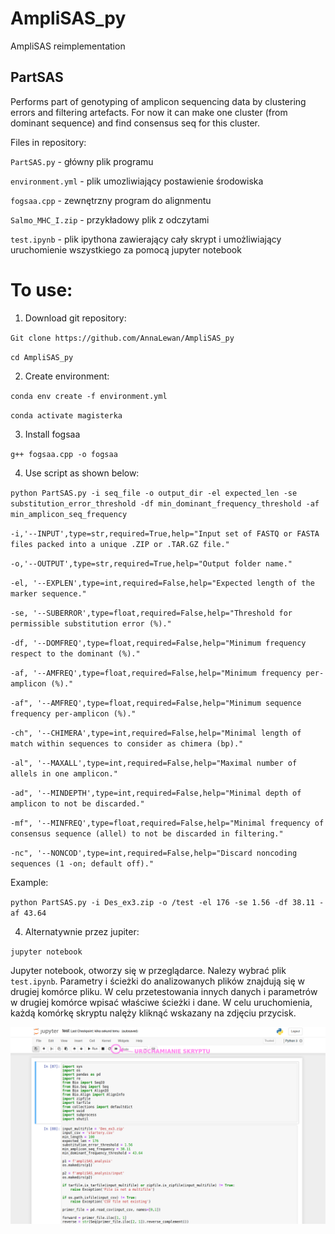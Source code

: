 # AmpliSAS_py
AmpliSAS reimplementation

PartSAS 
-----------------------------------------------------------------------------------------------------

Performs part of genotyping of amplicon sequencing data by clustering errors and filtering artefacts. For now it can make one cluster (from dominant sequence) and find consensus seq for this cluster.

Files in repository:

`PartSAS.py` - główny plik programu

`environment.yml` - plik umozliwiający postawienie środowiska

`fogsaa.cpp` - zewnętrzny program do alignmentu

`Salmo_MHC_I.zip` - przykładowy plik z odczytami

`test.ipynb` - plik ipythona zawierający cały skrypt i umożliwiający uruchomienie wszystkiego za pomocą jupyter notebook


# To use:
1. Download git repository:

`Git clone https://github.com/AnnaLewan/AmpliSAS_py`

`cd AmpliSAS_py`

2. Create environment:

`conda env create -f environment.yml`

`conda activate magisterka`

3. Install fogsaa

`g++ fogsaa.cpp -o fogsaa`

4. Use script as shown below:


`python PartSAS.py -i seq_file -o output_dir -el expected_len -se substitution_error_threshold -df min_dominant_frequency_threshold -af min_amplicon_seq_frequency`

`-i,'--INPUT',type=str,required=True,help="Input set of FASTQ or FASTA files packed into a unique .ZIP or .TAR.GZ file."`

`-o,'--OUTPUT',type=str,required=True,help="Output folder name."`

`-el, '--EXPLEN',type=int,required=False,help="Expected length of the marker sequence."`

`-se, '--SUBERROR',type=float,required=False,help="Threshold for permissible substitution error (%)."`

`-df, '--DOMFREQ',type=float,required=False,help="Minimum frequency respect to the dominant (%)."`

`-af, '--AMFREQ',type=float,required=False,help="Minimum frequency per-amplicon (%)."`

`-af", '--AMFREQ',type=float,required=False,help="Minimum sequence frequency per-amplicon (%)."`

`-ch", '--CHIMERA',type=int,required=False,help="Minimal length of match within sequences to consider as chimera (bp)."`

`-al", '--MAXALL',type=int,required=False,help="Maximal number of allels in one amplicon."`

`-ad", '--MINDEPTH',type=int,required=False,help="Minimal depth of amplicon to not be discarded."`

`-mf", '--MINFREQ',type=float,required=False,help="Minimal frequency of consensus sequence (allel) to not be discarded in filtering."`

`-nc", '--NONCOD',type=int,required=False,help="Discard noncoding sequences (1 -on; default off)."`


Example:

`python PartSAS.py -i Des_ex3.zip -o /test -el 176 -se 1.56 -df 38.11 -af 43.64`

4. Alternatywnie przez jupiter:

`jupyter notebook`

Jupyter notebook, otworzy się w przeglądarce. Nalezy wybrać plik `test.ipynb`. Parametry i ścieżki do analizowanych plików znajdują się w drugiej komórce pliku. W celu przetestowania innych danych i parametrów w drugiej komórce wpisać właściwe ścieżki i dane. W celu uruchomienia, każdą komórkę skryptu nalęży kliknąć wskazany na zdjęciu przycisk.

![przycisk](/przycisk.png)










